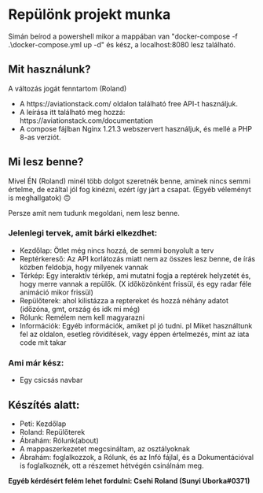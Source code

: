 <h1>
  Repülönk projekt munka
</h1>
<p>Simán beírod a powershell mikor a mappában van "docker-compose -f .\docker-compose.yml up -d" és kész, a localhost:8080 lesz található.</p>

<h2>Mit használunk?</h2>
<p>A változás jogát fenntartom (Roland)</p>
<ul>
  <li>
    A https://aviationstack.com/ oldalon található free API-t használjuk.
  </li>
  <li>
  A leírása itt található meg hozzá: https://aviationstack.com/documentation
  </li>
  <li>
  A compose fájlban Nginx 1.21.3 webszervert használjuk, és mellé a PHP 8-as verziót.
  </li>
</ul>
<h2>
  Mi lesz benne?
</h2>
<p>
  Mivel ÉN (Roland) minél több dolgot szeretnék benne, aminek nincs semmi értelme, de ezáltal jól fog kinézni, ezért így járt a csapat. (Egyéb véleményt is meghallgatok) 🙃
</p>
<p>
  Persze amit nem tudunk megoldani, nem lesz benne.
</p>
<h3>
  Jelenlegi tervek, amit bárki elkezdhet:
</h3>
<ul>
  <li>
    Kezdőlap: Ötlet még nincs hozzá, de semmi bonyolult a terv
  </li>
  <li>
    Reptérkereső: Az API korlátozás miatt nem az összes lesz benne, de írás közben feldobja, hogy milyenek vannak
  </li>
  <li>
    Térkép: Egy interaktív térkép, ami mutatni fogja a reptérek helyzetét és, hogy merre vannak a repülők. (X időközönként frissül, és egy radar féle animáció mikor frissül)
  </li>
  <li>
    Repülőterek: ahol kilistázza a reptereket és hozzá néhány adatot (időzóna, gmt, ország és idk mi még)
  </li>
  <li>
    Rólunk: Remélem nem kell magyarazni
  </li>
  <li>
    Információk: Egyéb információk, amiket pl jó tudni. pl Miket használtunk fel az oldalon, esetleg rövidítések, vagy éppen értelmezés, mint az iata code mit takar
  </li>
</ul>
<h3>
  Ami már kész:
</h3>
<ul>
  <li>
    Egy csicsás navbar
  </li>
</ul>
<h2>Készítés alatt:</h2>
<ul>
  <li>
    Peti: Kezdőlap
  </li>
  <li>
    Roland: Repülőterek
  </li>
  <li> Ábrahám: Rólunk(about)</li>
  <li>A mappaszerkezetet megcsináltam, az osztályoknak</li>
  <li>Ábrahám: foglalkozzok, a Rólunk, és az Infó fájlal, és a Dokumentációval is foglalkoznék, ott a részemet hétvégén csinálnám meg.</li>
 
</ul>
<b>Egyéb kérdésért felém lehet fordulni: Csehi Roland (Sunyi Uborka#0371)</b>
